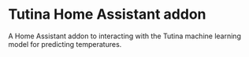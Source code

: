 # Tutina Home Assistant addon

A Home Assistant addon to interacting with the Tutina machine learning model for
predicting temperatures.
